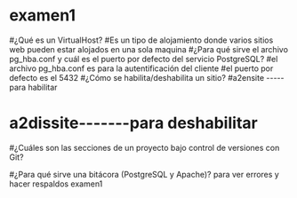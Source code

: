 # examen1
#¿Qué es un VirtualHost?
#Es un tipo de alojamiento donde varios sitios web pueden estar alojados en una sola maquina 
#¿Para qué sirve el archivo pg_hba.conf y cuál es el puerto por defecto del servicio PostgreSQL?
#el archivo pg_hba.conf es para la autentificación del cliente
#el puerto por defecto es el 5432
#¿Cómo se habilita/deshabilita un sitio?
#a2ensite -----para habilitar 
# a2dissite-------para deshabilitar 
#¿Cuáles son las secciones de un proyecto bajo control de versiones con Git?

#¿Para qué sirve una bitácora (PostgreSQL y Apache)?
para ver errores y hacer respaldos
examen1
